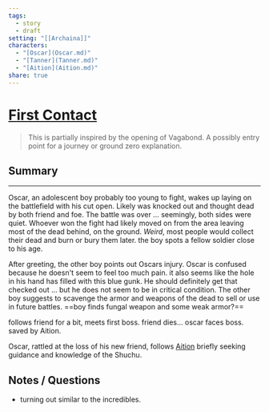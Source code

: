 ```yaml
---
tags:
  - story
  - draft
setting: "[[Archaina]]"
characters:
  - "[Oscar](Oscar.md)"
  - "[Tanner](Tanner.md)"
  - "[Aition](Aition.md)"
share: true
---
```

# [First Contact](First%2520Contact.md#)
> This is partially inspired by the opening of Vagabond. A possibly entry point for a journey or ground zero explanation.
## Summary
---
Oscar, an adolescent boy probably too young to fight, wakes up laying on the battlefield with his cut open. Likely was knocked out and thought dead by both friend and foe. The battle was over … seemingly, both sides were quiet. Whoever won the fight had likely moved on from the area leaving most of the dead behind, on the ground. *Weird*, most people would collect their dead and burn or bury them later. the boy spots a fellow soldier close to his age.

After greeting, the other boy points out Oscars injury. Oscar is confused because he doesn't seem to feel too much pain. it also seems like the hole in his hand has filled with this blue gunk. He should definitely get that checked out ... but he does not seem to be in critical condition. The other boy suggests to scavenge the armor and weapons of the dead to sell or use in future battles. ==boy finds fungal weapon and some weak armor?== 

follows friend for a bit, meets first boss. friend dies… oscar faces boss. saved by Aition.

Oscar, rattled at the loss of his new friend, follows [Aition](../Characters/Aition.md#) briefly seeking guidance and knowledge of the Shuchu.

## Notes / Questions
- turning out similar to the incredibles.